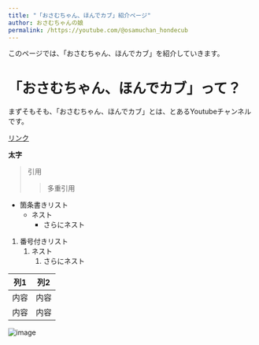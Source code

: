 ```yaml
---
title: "「おさむちゃん、ほんでカブ」紹介ページ"
author: おさむちゃんの娘
permalink: /https://youtube.com/@osamuchan_hondecub
---
```


このページでは、「おさむちゃん、ほんでカブ」を紹介していきます。

# 「おさむちゃん、ほんでカブ」って？

まずそもそも、「おさむちゃん、ほんでカブ」とは、とあるYoutubeチャンネルです。








[リンク](https://www.google.co.jp/)

**太字**

> 引用
>> 多重引用


- 箇条書きリスト
  - ネスト
    - さらにネスト


1. 番号付きリスト
   1. ネスト
      1. さらにネスト


| 列1  | 列2  |
|-----|-----|
| 内容  | 内容  |
| 内容  | 内容  |

![image](/GHPages_WebSite/assets/images/logo-150.png)
